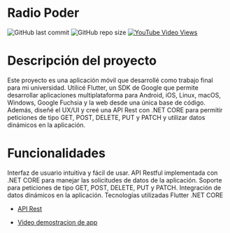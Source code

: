 # Radio Poder 
![GitHub last commit](https://img.shields.io/github/last-commit/PabloPoder/RadioPoder-Flutter?logo=github) 
![GitHub repo size](https://img.shields.io/github/repo-size/PabloPoder/RadioPoder-Flutter?logo=github)
<a href="https://www.youtube.com/watch?v=q-87xRNtrhs" target="_blank">![YouTube Video Views](https://img.shields.io/youtube/views/q-87xRNtrhs?style=social)</a>

# Descripción del proyecto
Este proyecto es una aplicación móvil que desarrollé como trabajo final para mi universidad. Utilicé Flutter, un SDK de Google que permite desarrollar aplicaciones multiplataforma para Android, iOS, Linux, macOS, Windows, Google Fuchsia y la web desde una única base de código. Además, diseñé el UX/UI y creé una API Rest con .NET CORE para permitir peticiones de tipo GET, POST, DELETE, PUT y PATCH y utilizar datos dinámicos en la aplicación.

# Funcionalidades
Interfaz de usuario intuitiva y fácil de usar.
API Restful implementada con .NET CORE para manejar las solicitudes de datos de la aplicación.
Soporte para peticiones de tipo GET, POST, DELETE, PUT y PATCH.
Integración de datos dinámicos en la aplicación.
Tecnologías utilizadas
Flutter
.NET CORE

- <a href="https://github.com/PabloPoder/RadioPoder-Api.Net6" target="_blank">API Rest</a>

- <a href="https://www.youtube.com/watch?v=q-87xRNtrhs" target="_blank">Video demostracion de app</a>

